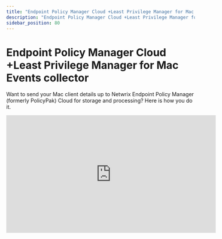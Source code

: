 ```yaml
---
title: "Endpoint Policy Manager Cloud +Least Privilege Manager for Mac Events collector"
description: "Endpoint Policy Manager Cloud +Least Privilege Manager for Mac Events collector"
sidebar_position: 80
---
```

# Endpoint Policy Manager Cloud +Least Privilege Manager for Mac Events collector

Want to send your Mac client details up to Netwrix Endpoint Policy Manager (formerly PolicyPak)
Cloud for storage and processing? Here is how you do it.

<iframe width="560" height="315" src="https://www.youtube.com/embed/nDJ9q5nFu88?si=TGI2flVFLoa_Z7yI" title="YouTube video player" frameborder="0" allow="accelerometer; autoplay; clipboard-write; encrypted-media; gyroscope; picture-in-picture; web-share" referrerpolicy="strict-origin-when-cross-origin" allowfullscreen></iframe>